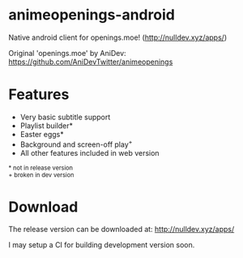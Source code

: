 # animeopenings-android
Native android client for openings.moe! (http://nulldev.xyz/apps/)

Original 'openings.moe' by AniDev: https://github.com/AniDevTwitter/animeopenings

# Features
- Very basic subtitle support
- Playlist builder*
- Easter eggs*
- Background and screen-off play<sup>+</sup>
- All other features included in web version

<sub>* not in release version</sub><br>
<sub>+ broken in dev version</sub>

# Download
The release version can be downloaded at: http://nulldev.xyz/apps/

I may setup a CI for building development version soon.
